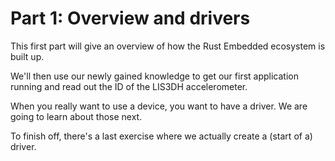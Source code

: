 # Part 1: Overview and drivers

This first part will give an overview of how the Rust Embedded ecosystem is built up.

We'll then use our newly gained knowledge to get our first application running and read out the ID of the LIS3DH accelerometer.

When you really want to use a device, you want to have a driver. We are going to learn about those next.

To finish off, there's a last exercise where we actually create a (start of a) driver.
